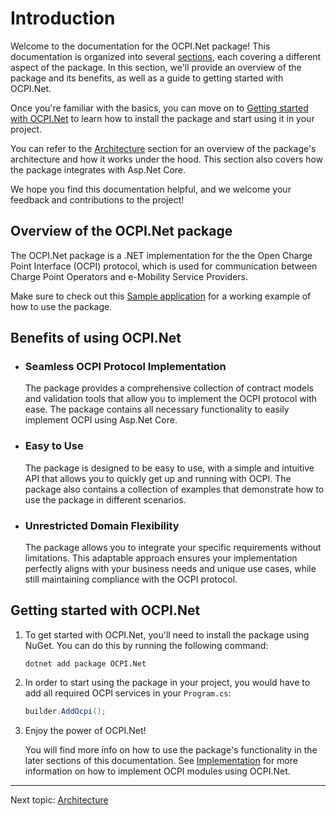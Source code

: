 # Introduction

Welcome to the documentation for the OCPI.Net package! This documentation is organized into several [sections](README.md), each covering a different aspect of the package. In this section, we'll provide an overview of the package and its benefits, as well as a guide to getting started with OCPI.Net.

Once you're familiar with the basics, you can move on to [Getting started with OCPI.Net](#getting-started-with-ocpinet) to learn how to install the package and start using it in your project.

You can refer to the [Architecture](2.architecture.md) section for an overview of the package's architecture and how it works under the hood. This section also covers how the package integrates with Asp.Net Core.

We hope you find this documentation helpful, and we welcome your feedback and contributions to the project!

## Overview of the OCPI.Net package

The OCPI.Net package is a .NET implementation for the the Open Charge Point Interface (OCPI) protocol, which is used for communication between Charge Point Operators and e-Mobility Service Providers.

Make sure to check out this [Sample application](/sample/OCPI.Net.Sample) for a working example of how to use the package.


## Benefits of using OCPI.Net

- ### Seamless OCPI Protocol Implementation
    The package provides a comprehensive collection of contract models and validation tools that allow you to implement the OCPI protocol with ease. The package contains all necessary functionality to easily implement OCPI using Asp.Net Core.

- ### Easy to Use
    The package is designed to be easy to use, with a simple and intuitive API that allows you to quickly get up and running with OCPI. The package also contains a collection of examples that demonstrate how to use the package in different scenarios.

- ### Unrestricted Domain Flexibility
    The package allows you to integrate your specific requirements without limitations. This adaptable approach ensures your implementation perfectly aligns with your business needs and unique use cases, while still maintaining compliance with the OCPI protocol.

## Getting started with OCPI.Net

1. To get started with OCPI.Net, you'll need to install the package using NuGet. You can do this by running the following command:

    ```
    dotnet add package OCPI.Net
    ```

2. In order to start using the package in your project, you would have to add all required OCPI services in your `Program.cs`:

    ```csharp
    builder.AddOcpi();
    ```

3. Enjoy the power of OCPI.Net!

    You will find more info on how to use the package's functionality in the later sections of this documentation. See [Implementation](3.implementation.md) for more information on how to implement OCPI modules using OCPI.Net.


---

Next topic:
[Architecture](2.architecture.md)
